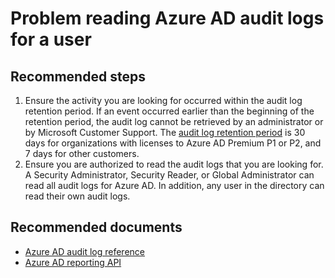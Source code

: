 <properties 
    pageTitle="Problem with Azure AD audit logs for a user"
    description="Problem with Azure AD audit logs for a user"
    service="microsoft.aad"
    resource="Microsoft_AAD_IAM"
    authors="Jeffsta-MSFT"
    selfHelpType="generic" 
    supportTopicIds="32615469"
    productPesIds="16578"
    cloudEnvironments="public"
 	articleId="81d12751-6f85-401b-af5c-5d3e867f41d6"
	ownershipId="AzureIdentity_B2B"
/>

# Problem reading Azure AD audit logs for a user

## **Recommended steps**

1. Ensure the activity you are looking for occurred within the audit log retention period. If an event occurred earlier than the beginning of the retention period, the audit log cannot be retrieved by an administrator or by Microsoft Customer Support. The [audit log retention period](https://docs.microsoft.com/azure/active-directory/reports-monitoring/reference-reports-data-retention) is 30 days for organizations with licenses to Azure AD Premium P1 or P2, and 7 days for other customers.<br>
2. Ensure you are authorized to read the audit logs that you are looking for. A Security Administrator, Security Reader, or Global Administrator can read all audit logs for Azure AD. In addition, any user in the directory can read their own audit logs.<br>

## **Recommended documents**

* [Azure AD audit log reference](https://docs.microsoft.com/azure/active-directory/reports-monitoring/reference-audit-activities)<br>
* [Azure AD reporting API](https://docs.microsoft.com/azure/active-directory/reports-monitoring/concept-reporting-api)<br>
